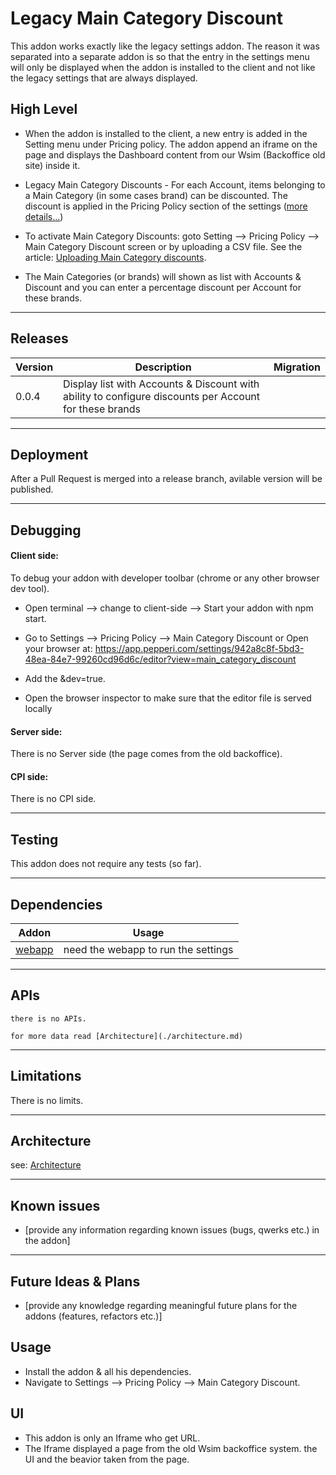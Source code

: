 # Legacy Main Category Discount

This addon works exactly like the legacy settings addon. The reason it was separated into a separate addon is so that the entry in the settings menu will only be displayed when the addon is installed to the client and not like the legacy settings that are always displayed.

## High Level
- When the addon is installed to the client, a new entry is added in the Setting menu under Pricing policy. The addon append an iframe on the page and displays the Dashboard content from our Wsim (Backoffice old site) inside it.
- Legacy Main Category Discounts - For each Account, items belonging to a Main Category (in some cases brand) can be discounted. The discount is applied in the Pricing Policy section of the settings ([more details...](https://support.pepperi.com/hc/en-us/articles/201855618-How-To-Work-with-Discounts))

- To activate Main Category Discounts: goto Setting --> Pricing Policy --> Main Category Discount screen or by uploading a CSV file. See the article: [Uploading Main Category discounts](https://support.pepperi.com/hc/en-us/articles/201855648-Uploading-Main-Category-Discounts).

- The Main Categories (or brands) will shown as list with Accounts & Discount and you can enter a percentage discount per Account for these brands.
---

## Releases
| Version | Description | Migration |
|-------- |------------ |---------- |
| 0.0.4  | Display list with Accounts & Discount with ability to configure discounts per Account for these brands|  |

---

## Deployment
After a Pull Request is merged into a release branch, avilable version will be published.

---

## Debugging
#### Client side: 
To debug your addon with developer toolbar (chrome or any other browser dev tool).
- Open terminal --> change to client-side --> Start your addon with npm start.
- Go to Settings --> Pricing Policy --> Main Category Discount or 
Open your browser at: https://app.pepperi.com/settings/942a8c8f-5bd3-48ea-84e7-99260cd96d6c/editor?view=main_category_discount
- Add the &dev=true.

- Open the browser inspector to make sure that the editor file is served locally
#### Server side: 
There is no Server side (the page comes from the old backoffice).

#### CPI side:
There is no CPI side.

---

## Testing

This addon does not require any tests (so far).

---

## Dependencies

| Addon | Usage |
|-------- |------------ |
| [webapp](https://bitbucket.org/pepperiatlasian/webapp/src/master/) | need the webapp to run the settings |
---

## APIs
    there is no APIs. 

    for more data read [Architecture](./architecture.md)

---

## Limitations
There is no limits.

---

## Architecture
see: [Architecture](./architecture.md)

---

## Known issues

- [provide any information regarding known issues (bugs, qwerks etc.) in the addon] 

---

## Future Ideas & Plans

- [provide any knowledge regarding meaningful future plans for the addons (features, refactors etc.)]

## Usage
- Install the addon & all his dependencies.
- Navigate to Settings --> Pricing Policy --> Main Category Discount.


## UI
- This addon is only an Iframe who get URL. 
- The Iframe displayed a page from the old Wsim backoffice system. the UI and the beavior taken from the page. 
